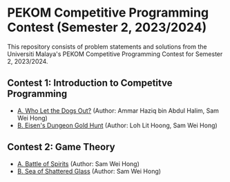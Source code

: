 # PEKOM Competitive Programming Contest (Semester 2, 2023/2024)

This repository consists of problem statements and solutions from the Universiti Malaya's PEKOM Competitive Programming Contest for Semester 2, 2023/2024.

## Contest 1: Introduction to Competitve Programming
- [A. Who Let the Dogs Out?](contest1/who-let-the-dogs-out/) (Author: Ammar Haziq bin Abdul Halim, Sam Wei Hong)
- [B. Eisen's Dungeon Gold Hunt](contest1/eisens-dungeon-gold-hunt/) (Author: Loh Lit Hoong, Sam Wei Hong)

## Contest 2: Game Theory
- [A. Battle of Spirits](contest2/battle-of-spirits/) (Author: Sam Wei Hong)
- [B. Sea of Shattered Glass](contest2/sea-of-shattered-glass/) (Author: Sam Wei Hong)
